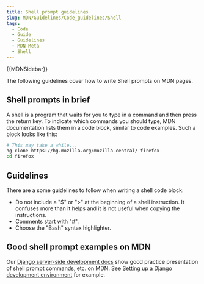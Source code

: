 ```yaml
---
title: Shell prompt guidelines
slug: MDN/Guidelines/Code_guidelines/Shell
tags:
  - Code
  - Guide
  - Guidelines
  - MDN Meta
  - Shell
---
```

{{MDNSidebar}}

The following guidelines cover how to write Shell prompts on MDN pages.

## Shell prompts in brief

A shell is a program that waits for you to type in a command and then press the return key. To indicate which commands you should type, MDN documentation lists them in a code block, similar to code examples. Such a block looks like this:

```bash example-good
# This may take a while...
hg clone https://hg.mozilla.org/mozilla-central/ firefox
cd firefox
```

## Guidelines

There are a some guidelines to follow when writing a shell code block:

- Do not include a "$" or ">" at the beginning of a shell instruction. It confuses more than it helps and it is not useful when copying the instructions.
- Comments start with "#".
- Choose the "Bash" syntax highlighter.

## Good shell prompt examples on MDN

Our [Django server-side development docs](/en-US/docs/Learn/Server-side/Django) show good practice presentation of shell prompt commands, etc. on MDN. See [Setting up a Django development environment](/en-US/docs/Learn/Server-side/Django/development_environment) for example.
